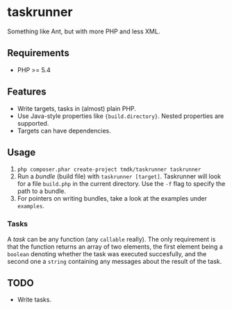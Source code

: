 taskrunner
==========

Something like Ant, but with more PHP and less XML.

Requirements
------------
* PHP >= 5.4

Features
--------
* Write targets, tasks in (almost) plain PHP.
* Use Java-style properties like `{build.directory}`. Nested properties are supported.
* Targets can have dependencies.

Usage
-----

1. `php composer.phar create-project tmdk/taskrunner taskrunner`
2. Run a *bundle* (build file) with `taskrunner [target]`. Taskrunner will look for a file `build.php` in the current directory.
   Use the `-f` flag to specify the path to a bundle.
3. For pointers on writing bundles, take a look at the examples under
   `examples`.

### Tasks

A *task* can be any function (any `callable` really). The only requirement is
that the function returns an array of two elements, the first element being
a `boolean` denoting whether the task was executed succesfully, and the second
one a `string` containing any messages about the result of the task.

TODO
----

* Write tasks.
